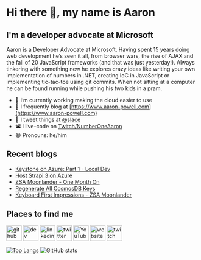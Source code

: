 # Hi there 👋, my name is Aaron

## I'm a developer advocate at Microsoft

Aaron is a Developer Advocate at Microsoft. Having spent 15 years doing web development he’s seen it all, from browser wars, the rise of AJAX and the fall of 20 JavaScript frameworks (and that was just yesterday!). Always tinkering with something new he explores crazy ideas like writing your own implementation of numbers in .NET, creating IoC in JavaScript or implementing tic-tac-toe using git commits. When not sitting at a computer he can be found running while pushing his two kids in a pram.

- 🔭 I’m currently working making the cloud easier to use
- 📄 I frequently blog at [https://www.aaron-powell.com](https://www.aaron-powell.com)
- 📣 I tweet things at [@slace](https://twitter.com/slace)
- 📽 I live-code on [Twitch/NumberOneAaron](https://www.twitch.tv/numberoneaaron)
- 😄 Pronouns: he/him

## Recent blogs

<!--START_SECTION:posts-->
* [Keystone on Azure: Part 1 - Local Dev](https:&#x2F;&#x2F;www.aaron-powell.com&#x2F;posts&#x2F;2021-11-02-keystone-on-azure-part-1-local-dev&#x2F;)
* [Host Strapi 3 on Azure](https:&#x2F;&#x2F;www.aaron-powell.com&#x2F;posts&#x2F;2021-10-14-host-strapi-3-on-azure&#x2F;)
* [ZSA Moonlander - One Month On](https:&#x2F;&#x2F;www.aaron-powell.com&#x2F;posts&#x2F;2021-09-01-zsa-moonlander-one-month-on&#x2F;)
* [Regenerate All CosmosDB Keys](https:&#x2F;&#x2F;www.aaron-powell.com&#x2F;posts&#x2F;2021-08-31-regenerate-all-cosmosdb-keys&#x2F;)
* [Keyboard First Impressions - ZSA Moonlander](https:&#x2F;&#x2F;www.aaron-powell.com&#x2F;posts&#x2F;2021-07-29-keyboard-first-impressions-zsa-moonlander&#x2F;)
<!--END_SECTION:posts-->

## Places to find me

[<img src='https://cdn.jsdelivr.net/npm/simple-icons@3.0.1/icons/github.svg' alt='github' height='40'>](https://github.com/aaronpowell) [<img src='https://cdn.jsdelivr.net/npm/simple-icons@3.0.1/icons/dev-dot-to.svg' alt='dev' height='40'>](https://dev.to/aaronpowell) [<img src='https://cdn.jsdelivr.net/npm/simple-icons@3.0.1/icons/linkedin.svg' alt='linkedin' height='40'>](https://www.linkedin.com/in/aaron-powell-66038631/) [<img src='https://cdn.jsdelivr.net/npm/simple-icons@3.0.1/icons/twitter.svg' alt='twitter' height='40'>](https://twitter.com/slace) [<img src='https://cdn.jsdelivr.net/npm/simple-icons@3.0.1/icons/youtube.svg' alt='YouTube' height='40'>](https://www.youtube.com/channel/aaronpowelldev) [<img src='https://cdn.jsdelivr.net/npm/simple-icons@3.0.1/icons/icloud.svg' alt='website' height='40'>](https://www.aaron-powell.com) [<img src='https://cdn.jsdelivr.net/npm/simple-icons@3.0.1/icons/twitch.svg' alt='twitch' height='40'>](https://www.twitch.tv/numberoneaaron)

[![Top Langs](https://github-readme-stats.vercel.app/api/top-langs/?username=aaronpowell)](https://github.com/anuraghazra/github-readme-stats) ![GitHub stats](https://github-readme-stats.vercel.app/api?username=aaronpowell&show_icons=true)
